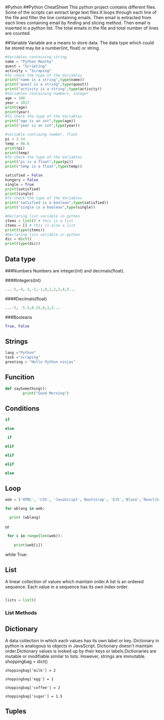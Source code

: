 #Python
##Python CheatSheet
This python project contains different files. Some of the scripts can extract large text files.It loops through each line of the file and filter the line containing emails. Then email is extracted from each lines containing email by finding and slicing method. Then email is inserted in a python list. The total emails in the file and  total number of lines are counted.

##Variable
Variable are a means to store data. The data type which could be stored may be a number(int, float) or string.
```python
#Variables containing string
name = "Python Monthy"
quest = "Scripting"
activity = "Scraping"
#To check the type of the Variables
print("name is a string",type(name))
print("quest is a string",type(quest))
print("activity is a string",type(activity))
#Variables containing numbers, integer
age = 100
year = 2017
print(age)
print(year)
#To check the type of the Variables
print("age is an int",type(age))
print("year is an int",type(year))

#variable contiaing number, float
pi = 3.14
temp = 98.6
print(pi)
print(temp)
#To check the type of the Variables
print("pi is a float",type(pi))
print("temp is a float",type(temp))

satisfied = False
hungery = False
single = True
print(satisfied)
print(single)
#To check the type of the Variables
print("satisfied is a boolean",type(satisfied))
print("single is a boolean",type(single))

#Declaring list variable in python
items = list() # this is a list
items = [] # this is also a list
print(type(items))
#Declaring list variable in python
dic = dict()
print(type(dic))
```

## Data type

###Numbers
Numbers are integer(int) and decimals(float).

####Integers(Int)
```python
...-5,-4,-3,-2,-1,0,1,2,3,4,5...
```
####Decimals(float)
```python
...-5, -5.5,0.25,0,1,3...
```
###Booleans
```python
True, False
```
## Strings
```python
lang ="Python"
task ="scraping"
greeting = "Hello Python ninjas"
```

## Funcition
```python 
def saySomething():
        print("Good Morning")
  ```
## Conditions
```python
if 

else
```

```python
 if

elif 

elif

elif

else
```

## Loop
```python
web = ['HTML', 'CSS', 'JavaScript','Bootstrap', 'EJS','Blaze','ReactJs', 'AngularJS', 'Python', 'PHP','NodeJS','MongoDB','SQL']

for wblang in web:

  print (wblang)
 ```
  
  or
```python
 for i in range(len(web)):
  
    print(web[i])
```
    
while True:


## List
A linear collection of values which maintain order.A list is an ordered sequence. Each value in a sequence has its own index order.

```python

lists = list()
```
### List Methods

## Dictionary
A data collection in which each values has its own label or key. Dictionary in python is analogous to objects in JavaScript. Dictionary doesn't maintain order.Dictionary values is looked up by their keys or labels.Dictionaries are mutable or modifiable similar to lists. However, strings are immutable.
shoppingbag = dict()

```
shoppingbag['milk'] = 2

shoppingbag['egg'] = 1

shoppingbag['coffee'] = 2

shoppingbag['sugar'] = 1.5
```


## Tuples

